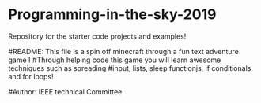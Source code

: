 # Programming-in-the-sky-2019
Repository for the starter code projects and examples!

#README: This file is a spin off minecraft through a fun text adventure game  !
#Through helping code this game you will learn awesome techniques such as spreading
#input, lists, sleep functionjs, if conditionals, and for loops!

#Author: IEEE technical Committee 
